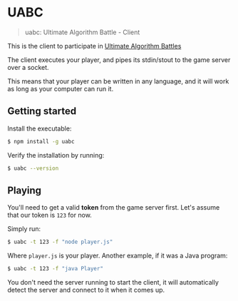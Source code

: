 # UABC
> uabc: Ultimate Algorithm Battle - Client

This is the client to participate in [Ultimate Algorithm Battles](https://github.com/aurbano/ultimate-ttt-server)

The client executes your player, and pipes its stdin/stout to the game server over a socket.

This means that your player can be written in any language, and it will work as long as your computer can run it.

## Getting started

Install the executable:

```bash
$ npm install -g uabc
```
Verify the installation by running:

```bash
$ uabc --version
```

## Playing

You'll need to get a valid **token** from the game server first. Let's assume that our token is `123` for now.

Simply run:

```bash
$ uabc -t 123 -f "node player.js"
```

Where `player.js` is your player. Another example, if it was a Java program:

```bash
$ uabc -t 123 -f "java Player"
```

You don't need the server running to start the client, it will automatically detect the server and connect to it when it comes up.
